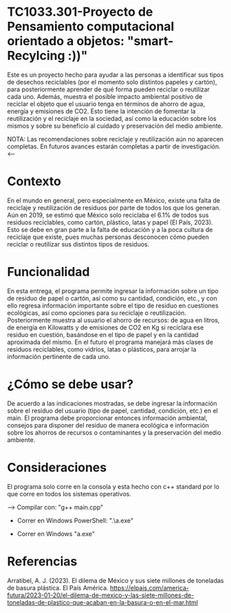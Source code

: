 # TC1033.301-Proyecto de Pensamiento computacional orientado a objetos: "smart-Recylcing :))"
Este es un proyecto hecho para ayudar a las personas a identificar sus tipos de desechos reciclables (por el momento solo distintos papeles y cartón), para posteriormente aprender de qué forma pueden reciclar o reutilizar cada uno. Además, muestra el posible impacto ambiental positivo de reciclar el objeto que el usuario tenga en términos de ahorro de agua, energía y emisiones de CO2. Esto tiene la intención de fomentar la reutilización y el reciclaje en la sociedad, así como la educación sobre los mismos y sobre su beneficio al cuidado y preservación del medio ambiente.

NOTA: Las recomendaciones sobre reciclaje y reutilización aún no aparecen completas. En futuros avances estarán completas a partir de investigación.<--

# Contexto
En el mundo en general, pero especialmente en México, existe una falta de reciclaje y reutilización de residuos por parte de todos los que los generan. Aún en 2019, se estimó que México solo reciclaba el 6.1% de todos sus residuos reciclables, como cartón, plástico, latas y papel (El País, 2023). Esto se debe en gran parte a la falta de educación y a la poca cultura de reciclaje que existe, pues muchas personas desconocen cómo pueden reciclar o reutilizar sus distintos tipos de residuos.

# Funcionalidad
En esta entrega, el programa permite ingresar la información sobre un tipo de residuo de papel o cartón, así como su cantidad, condición, etc., y con ello regresa información importante sobre el tipo de residuo en cuestiones ecológicas, así como opciones para su reciclaje o reutilización. Posteriormente muestra al usuario el ahorro de recursos: de agua en litros, de energía en Kilowatts y de emisiones de CO2 en Kg si reciclara ese residuo en cuestión, basándose en el tipo de papel y en la cantidad aproximada del mismo.
En el futuro el programa manejará más clases de residuos reciclables, como vidrios, latas o plásticos, para arrojar la información pertinente de cada uno.

# ¿Cómo se debe usar?
De acuerdo a las indicaciones mostradas, se debe ingresar la información sobre el residuo del usuario (tipo de papel, cantidad, condición, etc.) en el main. El programa debe proporcionar entonces información ambiental, consejos para disponer del residuo de manera ecológica e información sobre los ahorros de recursos o contaminantes y la preservación del medio ambiente.

# Consideraciones
El programa solo corre en la consola y esta hecho con c++ standard por lo que corre en todos los sistemas operativos.

--> Compilar con: "g++ main.cpp"

+ Correr en Windows PowerShell: ".\a.exe"

+ Correr en Windows "a.exe"

# Referencias
Arratibel, A. J. (2023). El dilema de México y sus siete millones de toneladas de basura plástica. El País América. https://elpais.com/america-futura/2023-01-20/el-dilema-de-mexico-y-las-siete-millones-de-toneladas-de-plastico-que-acaban-en-la-basura-o-en-el-mar.html
